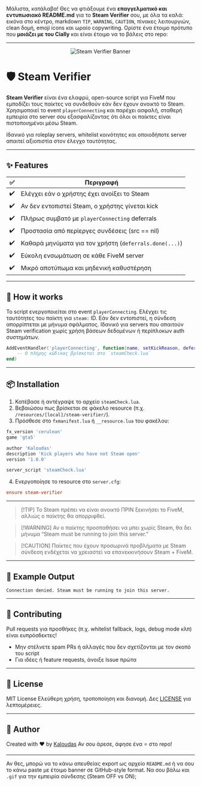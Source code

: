 Μάλιστα, κατάλαβα! Θες να φτιάξουμε ένα **επαγγελματικό και εντυπωσιακό README.md** για το **Steam Verifier** σου, με όλα τα καλά: εικόνα στο κέντρο, markdown `TIP`, `WARNING`, `CAUTION`, πίνακες λειτουργιών, clean δομή, emoji icons και ωραίο copywriting. Ορίστε ένα έτοιμο πρότυπο που **μοιάζει με του Cially** και είναι έτοιμο να το βάλεις στο repo:

---

<p align="center">
  <img src="https://github.com/user-attachments/assets/196fe635-3d81-46ae-92c3-f34296ce02c0" alt="Steam Verifier Banner"/>
</p>

# 🛡️ Steam Verifier

**Steam Verifier** είναι ένα ελαφρύ, open-source script για FiveM που εμποδίζει τους παίκτες να συνδεθούν εάν δεν έχουν ανοικτό το Steam. Χρησιμοποιεί το event `playerConnecting` και παρέχει ασφαλή, σταθερή εμπειρία στο server σου εξασφαλίζοντας ότι όλοι οι παίκτες είναι πιστοποιημένοι μέσω Steam.

Ιδανικό για roleplay servers, whitelist κοινότητες και οποιοδήποτε server απαιτεί αξιοπιστία στον έλεγχο ταυτότητας.

---

## ✨ Features

| ✅  | Περιγραφή                                              |
| -- | ------------------------------------------------------ |
| ✔️ | Ελέγχει εάν ο χρήστης έχει ανοίξει το Steam            |
| ✔️ | Αν δεν εντοπιστεί Steam, ο χρήστης γίνεται kick        |
| ✔️ | Πλήρως συμβατό με `playerConnecting` deferrals         |
| ✔️ | Προστασία από περίεργες συνδέσεις (src == nil)         |
| ✔️ | Καθαρά μηνύματα για τον χρήστη (`deferrals.done(...)`) |
| ✔️ | Εύκολη ενσωμάτωση σε κάθε FiveM server                 |
| ✔️ | Μικρό αποτύπωμα και μηδενική καθυστέρηση               |

---

## 🔧 How it works

Το script ενεργοποιείται στο event `playerConnecting`. Ελέγχει τις ταυτότητες του παίκτη για `steam:` ID. Εάν δεν εντοπιστεί, η σύνδεση απορρίπτεται με μήνυμα σφάλματος. Ιδανικό για servers που απαιτούν Steam verification χωρίς χρήση βάσεων δεδομένων ή περίπλοκων auth συστημάτων.

```lua
AddEventHandler('playerConnecting', function(name, setKickReason, deferrals)
    -- Ο πλήρης κώδικας βρίσκεται στο `steamCheck.lua`
end)
```

---

## 📦 Installation

1. Κατέβασε ή αντέγραψε το αρχείο `steamCheck.lua`.
2. Βεβαιώσου πως βρίσκεται σε φάκελο resource (π.χ. `/resources/[local]/steam-verifier/`).
3. Πρόσθεσε στο `fxmanifest.lua` ή `__resource.lua` του φακέλου:

```lua
fx_version 'cerulean'
game 'gta5'

author 'Kaloudas'
description 'Kick players who have not Steam open'
version '1.0.0'

server_script 'steamCheck.lua'
```

4. Ενεργοποίησε το resource στο `server.cfg`:

```cfg
ensure steam-verifier
```

---

> \[!TIP]
> Το Steam πρέπει να είναι ανοικτό ΠΡΙΝ ξεκινήσει το FiveM, αλλιώς ο παίκτης θα απορριφθεί.

> \[!WARNING]
> Αν ο παίκτης προσπαθήσει να μπει χωρίς Steam, θα δει μήνυμα “Steam must be running to join this server.”

> \[!CAUTION]
> Παίκτες που έχουν προσωρινά προβλήματα με Steam σύνδεση ενδέχεται να χρειαστεί να επανεκκινήσουν Steam + FiveM.

---

## 🧪 Example Output

```
Connection denied. Steam must be running to join this server.
```

---

## 🤝 Contributing

Pull requests για προσθήκες (π.χ. whitelist fallback, logs, debug mode κλπ) είναι ευπρόσδεκτες!

* Μην στέλνετε spam PRs ή αλλαγές που δεν σχετίζονται με τον σκοπό του script
* Για ιδέες ή feature requests, άνοιξε Issue πρώτα

---

## 📜 License

MIT License
Ελεύθερη χρήση, τροποποίηση και διανομή. Δες [LICENSE](./LICENSE) για λεπτομέρειες.

---

## 👤 Author

Created with ❤️ by [Kaloudas](https://github.com/kaloudas)
Αν σου άρεσε, άφησε ένα ⭐ στο repo!

---

Αν θες, μπορώ να το κάνω απευθείας export ως αρχείο `README.md` ή να σου το κάνω paste με έτοιμο banner σε GitHub-style format. Να σου βάλω και `.gif` για την εμπειρία σύνδεσης (Steam OFF vs ON);
